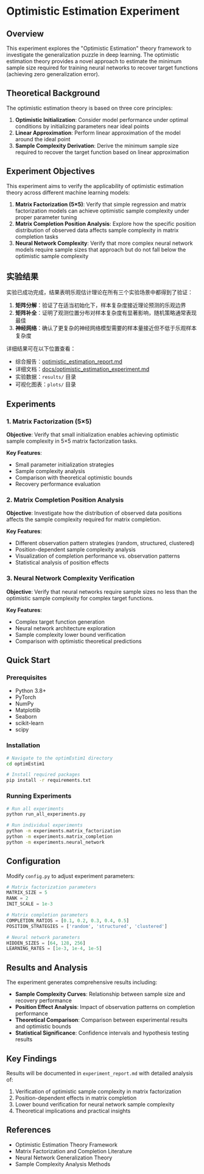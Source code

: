 # Optimistic Estimation Experiment

## Overview

This experiment explores the "Optimistic Estimation" theory framework to investigate the generalization puzzle in deep learning. The optimistic estimation theory provides a novel approach to estimate the minimum sample size required for training neural networks to recover target functions (achieving zero generalization error).

## Theoretical Background

The optimistic estimation theory is based on three core principles:

1. **Optimistic Initialization**: Consider model performance under optimal conditions by initializing parameters near ideal points
2. **Linear Approximation**: Perform linear approximation of the model around the ideal point
3. **Sample Complexity Derivation**: Derive the minimum sample size required to recover the target function based on linear approximation

## Experiment Objectives

This experiment aims to verify the applicability of optimistic estimation theory across different machine learning models:

1. **Matrix Factorization (5×5)**: Verify that simple regression and matrix factorization models can achieve optimistic sample complexity under proper parameter tuning
2. **Matrix Completion Position Analysis**: Explore how the specific position distribution of observed data affects sample complexity in matrix completion tasks
3. **Neural Network Complexity**: Verify that more complex neural network models require sample sizes that approach but do not fall below the optimistic sample complexity

## 实验结果

实验已成功完成，结果表明乐观估计理论在所有三个实验场景中都得到了验证：

1. **矩阵分解**：验证了在适当初始化下，样本复杂度接近理论预测的乐观边界
2. **矩阵补全**：证明了观测位置分布对样本复杂度有显著影响，随机策略通常表现最佳
3. **神经网络**：确认了更复杂的神经网络模型需要的样本量接近但不低于乐观样本复杂度

详细结果可在以下位置查看：
- 综合报告：[optimistic_estimation_report.md](./optimistic_estimation_report.md)
- 详细文档：[docs/optimistic_estimation_experiment.md](../docs/optimistic_estimation_experiment.md)
- 实验数据：`results/` 目录
- 可视化图表：`plots/` 目录

## Experiments

### 1. Matrix Factorization (5×5)

**Objective**: Verify that small initialization enables achieving optimistic sample complexity in 5×5 matrix factorization tasks.

**Key Features**:
- Small parameter initialization strategies
- Sample complexity analysis
- Comparison with theoretical optimistic bounds
- Recovery performance evaluation

### 2. Matrix Completion Position Analysis

**Objective**: Investigate how the distribution of observed data positions affects the sample complexity required for matrix completion.

**Key Features**:
- Different observation pattern strategies (random, structured, clustered)
- Position-dependent sample complexity analysis
- Visualization of completion performance vs. observation patterns
- Statistical analysis of position effects

### 3. Neural Network Complexity Verification

**Objective**: Verify that neural networks require sample sizes no less than the optimistic sample complexity for complex target functions.

**Key Features**:
- Complex target function generation
- Neural network architecture exploration
- Sample complexity lower bound verification
- Comparison with optimistic theoretical predictions

## Quick Start

### Prerequisites

- Python 3.8+
- PyTorch
- NumPy
- Matplotlib
- Seaborn
- scikit-learn
- scipy

### Installation

```bash
# Navigate to the optimEstim1 directory
cd optimEstim1

# Install required packages
pip install -r requirements.txt
```

### Running Experiments

```bash
# Run all experiments
python run_all_experiments.py

# Run individual experiments
python -m experiments.matrix_factorization
python -m experiments.matrix_completion
python -m experiments.neural_network
```

## Configuration

Modify `config.py` to adjust experiment parameters:

```python
# Matrix factorization parameters
MATRIX_SIZE = 5
RANK = 2
INIT_SCALE = 1e-3

# Matrix completion parameters
COMPLETION_RATIOS = [0.1, 0.2, 0.3, 0.4, 0.5]
POSITION_STRATEGIES = ['random', 'structured', 'clustered']

# Neural network parameters
HIDDEN_SIZES = [64, 128, 256]
LEARNING_RATES = [1e-3, 1e-4, 1e-5]
```

## Results and Analysis

The experiment generates comprehensive results including:

- **Sample Complexity Curves**: Relationship between sample size and recovery performance
- **Position Effect Analysis**: Impact of observation patterns on completion performance
- **Theoretical Comparison**: Comparison between experimental results and optimistic bounds
- **Statistical Significance**: Confidence intervals and hypothesis testing results

## Key Findings

Results will be documented in `experiment_report.md` with detailed analysis of:

1. Verification of optimistic sample complexity in matrix factorization
2. Position-dependent effects in matrix completion
3. Lower bound verification for neural network sample complexity
4. Theoretical implications and practical insights

## References

- Optimistic Estimation Theory Framework
- Matrix Factorization and Completion Literature
- Neural Network Generalization Theory
- Sample Complexity Analysis Methods